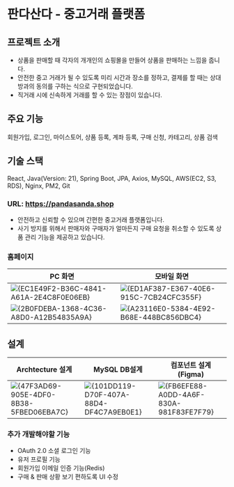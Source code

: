 # 판다산다 - 중고거래 플랫폼
## 프로젝트 소개
- 상품을 판매할 때 각자의 개개인의 쇼핑몰을 만들어 상품을 판매하는 느낌을 줍니다.
- 안전한 중고 거래가 될 수 있도록 미리 시간과 장소를 정하고, 결제를 할 때는 상대방과의 동의를 구하는 식으로 구현되었습니다.
- 직거래 시에 신속하게 거래를 할 수 있는 장점이 있습니다.
  
## 주요 기능 ##
회원가입, 로그인, 마이스토어, 상품 등록, 계좌 등록, 구매 신청, 카테고리, 상품 검색
## 기술 스택
React, Java(Version: 21), Spring Boot, JPA, Axios, MySQL, AWS(EC2, S3, RDS), Nginx, PM2, Git

### URL: https://pandasanda.shop

- 안전하고 신뢰할 수 있으며 간편한 중고거래 플랫폼입니다.
- 사기 방지를 위해서 판매자와 구매자가 얼마든지 구매 요청을 취소할 수 있도록 상품 관리 기능을 제공하고 있습니다.
### 홈페이지
|PC 화면|모바일 화면|
|-|-|
|![{EC1E49F2-B36C-4841-A61A-2E4C8F0E06EB}](https://github.com/user-attachments/assets/12e64cf2-4645-492f-9eca-81a86a549f44)|![{ED1AF387-E367-40E6-915C-7CB24CFC355F}](https://github.com/user-attachments/assets/46dc3986-5d2e-416c-a6c5-6bff52aa877f)|
|![{2B0FDEBA-1368-4C36-A8D0-A12B54835A9A}](https://github.com/user-attachments/assets/6fe4d483-b0f6-4813-9686-ad67f19ae0a0)|![{A23116E0-5384-4E92-B68E-448BC856DBC4}](https://github.com/user-attachments/assets/00293477-09cb-4e00-a4c6-734f978efe0c)|




## 설계

| Archtecture 설계 | MySQL DB설계 | 컴포넌트 설계(Figma)|
|-|-|-|
|![{47F3AD69-905E-4DF0-8B38-5FBED06EBA7C}](https://github.com/user-attachments/assets/552de45c-b327-47bc-84b5-ab5dbfc58cfe) |![{101DD119-D70F-407A-88D4-DF4C7A9EB0E1}](https://github.com/user-attachments/assets/2c778869-9c5c-4202-a1ae-26683c296f79)|![{FB6EFE88-A0DD-4A6F-830A-981F83FE7F79}](https://github.com/user-attachments/assets/294c884d-4434-4d0c-992c-e1b9b7a92156)|


### 추가 개발해야할 기능
- OAuth 2.0 소셜 로그인 기능
- 유저 프로필 기능
- 회원가입 이메일 인증 기능(Redis)
- 구매 & 판매 상황 보기 편하도록 UI 수정
